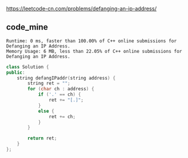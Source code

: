 
https://leetcode-cn.com/problems/defanging-an-ip-address/

## code_mine 

```
Runtime: 0 ms, faster than 100.00% of C++ online submissions for Defanging an IP Address.
Memory Usage: 6 MB, less than 22.05% of C++ online submissions for Defanging an IP Address.
```

```cpp
class Solution {
public:
    string defangIPaddr(string address) {
        string ret = "";
        for (char ch : address) {
            if ('.' == ch) {
                ret += "[.]";
            }
            else {
                ret += ch;
            }
        }

        return ret;
    }
};
```